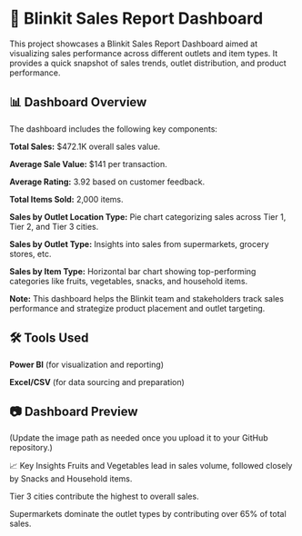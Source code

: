 
# 🛒 Blinkit Sales Report Dashboard
This project showcases a Blinkit Sales Report Dashboard aimed at visualizing sales performance across different outlets and item types. It provides a quick snapshot of sales trends, outlet distribution, and product performance.

## 📊 Dashboard Overview
The dashboard includes the following key components:

**Total Sales:** $472.1K overall sales value.

**Average Sale Value:** $141 per transaction.

**Average Rating:** 3.92 based on customer feedback.

**Total Items Sold:** 2,000 items.

**Sales by Outlet Location Type:** Pie chart categorizing sales across Tier 1, Tier 2, and Tier 3 cities.

**Sales by Outlet Type:** Insights into sales from supermarkets, grocery stores, etc.

**Sales by Item Type:** Horizontal bar chart showing top-performing categories like fruits, vegetables, snacks, and household items.

**Note:** This dashboard helps the Blinkit team and stakeholders track sales performance and strategize product placement and outlet targeting.

## 🛠️ Tools Used
**Power BI** (for visualization and reporting)

**Excel/CSV** (for data sourcing and preparation)

## 📷 Dashboard Preview

(Update the image path as needed once you upload it to your GitHub repository.)

📈 Key Insights
Fruits and Vegetables lead in sales volume, followed closely by Snacks and Household items.

Tier 3 cities contribute the highest to overall sales.

Supermarkets dominate the outlet types by contributing over 65% of total sales.

